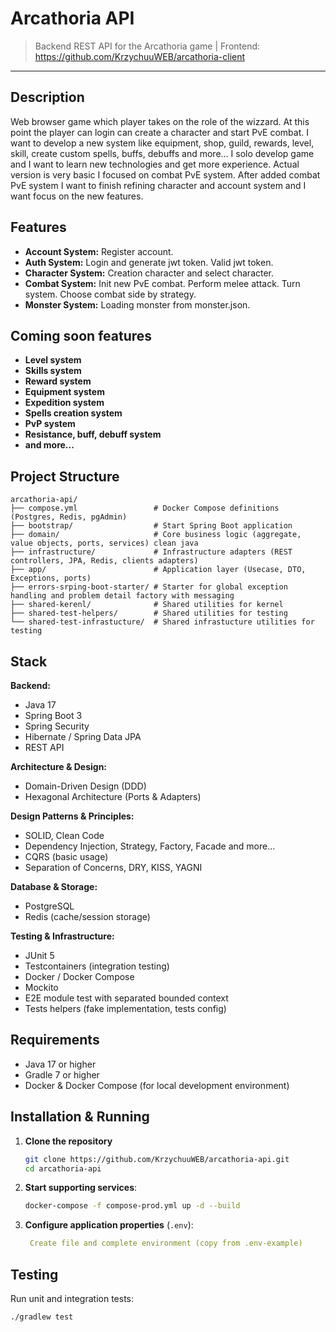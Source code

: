 # Arcathoria API

> Backend REST API for the Arcathoria game | Frontend: https://github.com/KrzychuuWEB/arcathoria-client

---

## Description

Web browser game which player takes on the role of the wizzard. At this point the player can login can create a
character and
start PvE combat. I want to develop a new system like equipment, shop, guild, rewards, level, skill, create
custom spells, buffs, debuffs and more... I solo develop game and I want to learn new technologies and get more
experience. Actual version is very basic I focused on combat PvE system. After added combat PvE system I want to finish
refining character and account system and I want focus on the new features.

## Features

- **Account System:** Register account.
- **Auth System:** Login and generate jwt token. Valid jwt token.
- **Character System:** Creation character and select character.
- **Combat System:** Init new PvE combat. Perform melee attack. Turn system. Choose combat side by strategy.
- **Monster System:** Loading monster from monster.json.

## Coming soon features

- **Level system**
- **Skills system**
- **Reward system**
- **Equipment system**
- **Expedition system**
- **Spells creation system**
- **PvP system**
- **Resistance, buff, debuff system**
- **and more...**

## Project Structure

```
arcathoria-api/
├── compose.yml                 # Docker Compose definitions (Postgres, Redis, pgAdmin)
├── bootstrap/                  # Start Spring Boot application
├── domain/                     # Core business logic (aggregate, value objects, ports, services) clean java
├── infrastructure/             # Infrastructure adapters (REST controllers, JPA, Redis, clients adapters)
├── app/                        # Application layer (Usecase, DTO, Exceptions, ports)
├── errors-srping-boot-starter/ # Starter for global exception handling and problem detail factory with messaging
├── shared-kerenl/              # Shared utilities for kernel
├── shared-test-helpers/        # Shared utilities for testing
└── shared-test-infrastucture/  # Shared infrastucture utilities for testing
```

## Stack

**Backend:**

- Java 17
- Spring Boot 3
- Spring Security
- Hibernate / Spring Data JPA
- REST API

**Architecture & Design:**

- Domain-Driven Design (DDD)
- Hexagonal Architecture (Ports & Adapters)

**Design Patterns & Principles:**

- SOLID, Clean Code
- Dependency Injection, Strategy, Factory, Facade and more...
- CQRS (basic usage)
- Separation of Concerns, DRY, KISS, YAGNI

**Database & Storage:**

- PostgreSQL
- Redis (cache/session storage)

**Testing & Infrastructure:**

- JUnit 5
- Testcontainers (integration testing)
- Docker / Docker Compose
- Mockito
- E2E module test with separated bounded context
- Tests helpers (fake implementation, tests config)

## Requirements

- Java 17 or higher
- Gradle 7 or higher
- Docker & Docker Compose (for local development environment)

## Installation & Running

1. **Clone the repository**
   ```bash
   git clone https://github.com/KrzychuuWEB/arcathoria-api.git
   cd arcathoria-api
   ```

2. **Start supporting services**:
   ```bash
   docker-compose -f compose-prod.yml up -d --build
   ```

3. **Configure application properties** (`.env`):
   ```yaml
    Create file and complete environment (copy from .env-example)
   ```

## Testing

Run unit and integration tests:

```bash
./gradlew test
```
